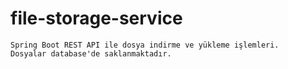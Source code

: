 # file-storage-service
```
Spring Boot REST API ile dosya indirme ve yükleme işlemleri.
Dosyalar database'de saklanmaktadır.
```